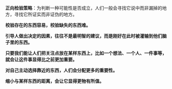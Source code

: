 **正向检验策略**：为判断一种可能性是否成立，人们一般会寻找它说中而非漏掉的地方，寻找它所证实而非证伪的地方。

**校验存在的东西容易，校验缺失的东西难。**

**引导人做出决定的因素，往往不是最明智的建议，而是刚好在此时被灌输到他们脑子里的东西。**

**只要我们能让人们把关注点放在某样东西上，比如一个想法、一个人、一件事等，就会让这件事显得比之前更加重要。**

**对自己主动选择靠近的东西，人们会分配更多的重要性。**

**缩小与某样东西的距离，会让它显得更物有所值。**

